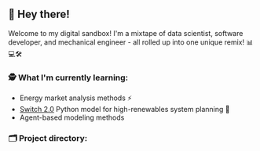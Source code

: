 ## 👋 Hey there!

Welcome to my digital sandbox! I'm a mixtape of data scientist, software developer, and mechanical engineer - all rolled up into one unique remix! 📊💻🛠

### 🕵️ What I'm currently learning:

- Energy market analysis methods ⚡️
- [Switch 2.0](https://github.com/switch-model/switch) Python model for high-renewables system planning 🐍
- Agent-based modeling methods

### 🗂 Project directory:
